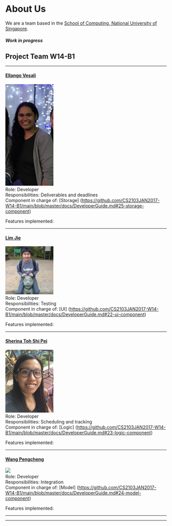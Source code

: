 # About Us

We are a team based in the [School of Computing, National University of Singapore](http://www.comp.nus.edu.sg).

##### Work in progress

## Project Team W14-B1

-----

#### [Ellango Vesali](http://github.com/vesaliE)
<img src="images/vesaliE.png" width="150"><br>
Role: Developer <br>
Responsibilities: Deliverables and deadlines<br>
Component in charge of: [Storage] (https://github.com/CS2103JAN2017-W14-B1/main/blob/master/docs/DeveloperGuide.md#25-storage-component)<br>

Features implemented: 

-----

#### [Lim Jie](http://github.com/limjie)
<img src="images/limjie.png" width="150"><br>
Role: Developer <br>
Responsibilities: Testing<br>
Component in charge of: [UI] (https://github.com/CS2103JAN2017-W14-B1/main/blob/master/docs/DeveloperGuide.md#22-ui-component)<br>

Features implemented: 

-----

#### [Sherina Toh Shi Pei](http://github.com/sherinatoh)
<img src="images/sherinatoh.png" width="150"><br>
Role: Developer <br>
Responsibilities: Scheduling and tracking <br>
Component in charge of: [Logic] (https://github.com/CS2103JAN2017-W14-B1/main/blob/master/docs/DeveloperGuide.md#23-logic-component)<br> 

Features implemented: 

-----

#### [Wang Pengcheng](https://github.com/peng229)
<img src="images/peng229.jpg" width="150"><br>
 Role: Developer <br>
 Responsibilities: Integration<br>
 Component in charge of: [Model] (https://github.com/CS2103JAN2017-W14-B1/main/blob/master/docs/DeveloperGuide.md#24-model-component)<br>
 
 Features implemented: 
 

 -----

 -----

